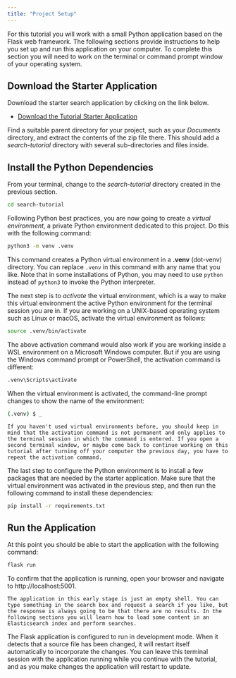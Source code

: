 ```yaml
---
title: "Project Setup"
---
```


For this tutorial you will work with a small Python application based on the Flask web framework. The following sections provide instructions to help you set up and run this application on your computer. To complete this section you will need to work on the terminal or command prompt window of your operating system.

## Download the Starter Application

Download the starter search application by clicking on the link below.

- [Download the Tutorial Starter Application](https://github.com/elastic/elasticsearch-labs/raw/main/example-apps/search-tutorial/search-tutorial-starter.zip)

Find a suitable parent directory for your project, such as your *Documents* directory, and extract the contents of the zip file there. This should add a *search-tutorial* directory with several sub-directories and files inside.


## Install the Python Dependencies

From your terminal, change to the *search-tutorial* directory created in the previous section.

```bash
cd search-tutorial
```

Following Python best practices, you are now going to create a *virtual environment*, a private Python environment dedicated to this project. Do this with the following command:

```bash
python3 -m venv .venv
```

This command creates a Python virtual environment in a **.venv** (dot-venv) directory. You can replace `.venv` in this command with any name that you like. Note that in some installations of Python, you may need to use `python` instead of `python3` to invoke the Python interpreter.

The next step is to *activate* the virtual environment, which is a way to make this virtual environment the active Python environment for the terminal session you are in. If you are working on a UNIX-based operating system such as Linux or macOS, activate the virtual environment as follows:

```bash
source .venv/bin/activate
```

The above activation command would also work if you are working inside a WSL environment on a Microsoft Windows computer. But if you are using the Windows command prompt or PowerShell, the activation command is different:

```bash
.venv\Scripts\activate
```

When the virtual environment is activated, the command-line prompt changes to show the name of the environment:

```bash
(.venv) $ _
```

```{note}
If you haven't used virtual environments before, you should keep in mind that the activation command is not permanent and only applies to the terminal session in which the command is entered. If you open a second terminal window, or maybe come back to continue working on this tutorial after turning off your computer the previous day, you have to repeat the activation command.
```

The last step to configure the Python environment is to install a few packages that are needed by the starter application. Make sure that the virtual environment was activated in the previous step, and then run the following command to install these dependencies:

```bash
pip install -r requirements.txt
```

## Run the Application

At this point you should be able to start the application with the following command:

```bash
flask run
```

To confirm that the application is running, open your browser and navigate to http://localhost:5001.

```{note}
The application in this early stage is just an empty shell. You can type something in the search box and request a search if you like, but the response is always going to be that there are no results. In the following sections you will learn how to load some content in an Elasticsearch index and perform searches.
```

The Flask application is configured to run in development mode. When it detects that a source file has been changed, it will restart itself automatically to incorporate the changes. You can leave this terminal session with the application running while you continue with the tutorial, and as you make changes the application will restart to update.